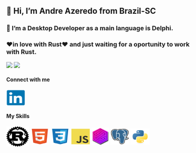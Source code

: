 <h2>👋 Hi, I’m Andre Azeredo from Brazil-SC</h2>
<h3>👀 I’m a Desktop Developer as a main language is Delphi.</h3>
<h3>❤️in love with Rust❤️ and just waiting for a oportunity to work with Rust.</h3>


<div style="display: inline_block">
<img src="https://github-readme-stats-git-masterrstaa-rickstaa.vercel.app/api?username=DevAzeredo&&line_height=20&theme=onedark" />
<img src="https://github-readme-stats.vercel.app/api/top-langs/?username=DevAzeredo&layout=compact&theme=onedark" />
</div>

<h4>Connect with me</h4>
<div style="display: inline_block">
  <img align="center" alt="Andre-Linkedin" height="42" width="50" src="https://github.com/devicons/devicon/blob/master/icons/linkedin/linkedin-original.svg" >
</div>
<a/>

<h4>My Skills</h4>
<div style="display: inline_block">
  <img align="center" alt="Andre-Rust" height="54" width="60" src="https://github.com/devicons/devicon/blob/master/icons/rust/rust-plain.svg">
  <img align="center" alt="Andre-HTML" height="42" width="50" src="https://raw.githubusercontent.com/devicons/devicon/master/icons/html5/html5-original.svg">
  <img align="center" alt="Andre-CSS" height="42" width="50" src="https://raw.githubusercontent.com/devicons/devicon/master/icons/css3/css3-original.svg">
  <img align="center" alt="Andre-JS" height="42" width="50" src="https://github.com/devicons/devicon/blob/master/icons/javascript/javascript-original.svg">
  <img align="center" alt="Andre-SurrelDB" height="46" width="46" src="https://github.com/surrealdb/surrealdb/blob/main/img/icon.png">
  <img align="center" alt="Andre-PostgresSQL" height="42" width="50" src="https://github.com/devicons/devicon/blob/master/icons/postgresql/postgresql-original.svg">
  <img align="center" alt="Andre-Python" height="42" width="50" src="https://github.com/devicons/devicon/blob/master/icons/python/python-original.svg">
</div>
